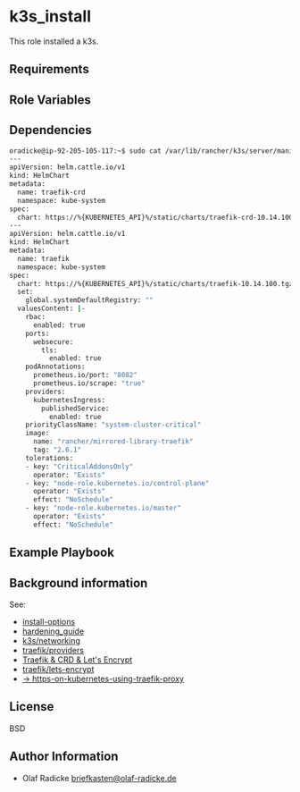 k3s_install
===========

This role installed a k3s.

Requirements
------------


Role Variables
--------------



Dependencies
------------

```bash
oradicke@ip-92-205-105-117:~$ sudo cat /var/lib/rancher/k3s/server/manifests/traefik.yaml
---
apiVersion: helm.cattle.io/v1
kind: HelmChart
metadata:
  name: traefik-crd
  namespace: kube-system
spec:
  chart: https://%{KUBERNETES_API}%/static/charts/traefik-crd-10.14.100.tgz
---
apiVersion: helm.cattle.io/v1
kind: HelmChart
metadata:
  name: traefik
  namespace: kube-system
spec:
  chart: https://%{KUBERNETES_API}%/static/charts/traefik-10.14.100.tgz
  set:
    global.systemDefaultRegistry: ""
  valuesContent: |-
    rbac:
      enabled: true
    ports:
      websecure:
        tls:
          enabled: true
    podAnnotations:
      prometheus.io/port: "8082"
      prometheus.io/scrape: "true"
    providers:
      kubernetesIngress:
        publishedService:
          enabled: true
    priorityClassName: "system-cluster-critical"
    image:
      name: "rancher/mirrored-library-traefik"
      tag: "2.6.1"
    tolerations:
    - key: "CriticalAddonsOnly"
      operator: "Exists"
    - key: "node-role.kubernetes.io/control-plane"
      operator: "Exists"
      effect: "NoSchedule"
    - key: "node-role.kubernetes.io/master"
      operator: "Exists"
      effect: "NoSchedule"
```


Example Playbook
----------------


Background information
----------------------

See:

- [install-options](https://rancher.com/docs/k3s/latest/en/installation/install-options/)
- [hardening_guide](https://rancher.com/docs/k3s/latest/en/security/hardening_guide/)
- [k3s/networking](https://rancher.com/docs/k3s/latest/en/networking/)
- [traefik/providers](https://doc.traefik.io/traefik/providers/kubernetes-ingress/)
- [Traefik & CRD & Let's Encrypt](https://doc.traefik.io/traefik/v2.0/user-guides/crd-acme/)
- [traefik/lets-encrypt](https://doc.traefik.io/traefik/https/acme/#lets-encrypt)
- [-> https-on-kubernetes-using-traefik-proxy](https://traefik.io/blog/https-on-kubernetes-using-traefik-proxy/)

License
-------

BSD

Author Information
------------------

- Olaf Radicke <briefkasten@olaf-radicke.de>
